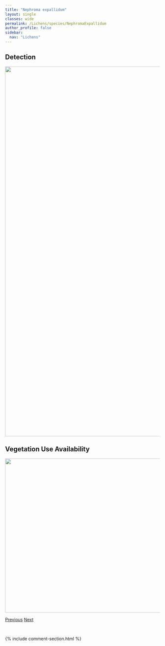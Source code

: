 ```yaml
---
title: "Nephroma expallidum"
layout: single
classes: wide
permalink: /Lichens/species/NephromaExpallidum
author_profile: false
sidebar:
  nav: "Lichens"
---
```


<h2>Detection</h2>

<a href="https://drive.google.com/uc?export=view&id=1hNDkG-RuQIjOPAG93TagiWhitomSD6AX">
<img src="https://drive.google.com/uc?export=view&id=1hNDkG-RuQIjOPAG93TagiWhitomSD6AX" height = "1200" width = "800">
</a>


<h2>Vegetation Use Availability</h2>

<a href="https://drive.google.com/uc?export=view&id=1PiIwid9l5iL6ZMN-sPIFRPSUdN98-pwN">
<img src="https://drive.google.com/uc?export=view&id=1PiIwid9l5iL6ZMN-sPIFRPSUdN98-pwN" height = "500" width = "1000">
</a>


<a href="/DevelopmentWebsite/Lichens/species/NephromaBellum" class="pagination--pager" title="Nephroma bellum">Previous</a> <a href="/DevelopmentWebsite/Lichens/species/NephromaIsidiosum" class="pagination--pager" title="Nephroma isidiosum">Next</a>

<p>&nbsp;</p>

{% include comment-section.html %}
